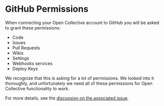 # GitHub Permissions

When connecting your Open Collective account to GitHub you will be asked to grant these permissions:

* Code
* Issues
* Pull Requests
* Wikis
* Settings
* Webhooks services
* Deploy Keys

We recognize that this is asking for a lot of permissions. We looked into it thoroughly, and unfortunately we need all of these permissions for Open Collective functionality to work.

For more details, see the [discussion on the associated issue](https://github.com/opencollective/opencollective/issues/355).

